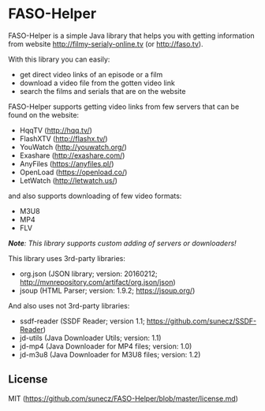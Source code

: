 # FASO-Helper
FASO-Helper is a simple Java library that helps you with getting information from website http://filmy-serialy-online.tv (or http://faso.tv).

With this library you can easily:
* get direct video links of an episode or a film
* download a video file from the gotten video link
* search the films and serials that are on the website

FASO-Helper supports getting video links from few servers that can be found on the website:

* HqqTV (http://hqq.tv/)
* FlashXTV (http://flashx.tv/)
* YouWatch (http://youwatch.org/)
* Exashare (http://exashare.com/)
* AnyFiles (https://anyfiles.pl/)
* OpenLoad (https://openload.co/)
* LetWatch (http://letwatch.us/)

and also supports downloading of few video formats:

* M3U8
* MP4
* FLV

_**Note**: This library supports custom adding of servers or downloaders!_


This library uses 3rd-party libraries:
* org.json (JSON library; version: 20160212; http://mvnrepository.com/artifact/org.json/json)
* jsoup (HTML Parser; version: 1.9.2; https://jsoup.org/)

And also uses not 3rd-party libraries:
* ssdf-reader (SSDF Reader; version 1.1; https://github.com/sunecz/SSDF-Reader)
* jd-utils (Java Downloader Utils; version: 1.1)
* jd-mp4 (Java Downloader for MP4 files; version: 1.0)
* jd-m3u8 (Java Downloader for M3U8 files; version: 1.2)

## License
MIT (https://github.com/sunecz/FASO-Helper/blob/master/license.md)
